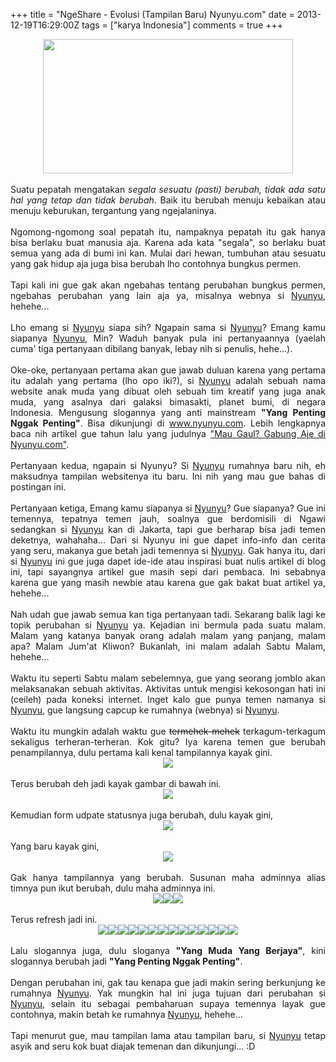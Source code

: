 +++
title = "NgeShare - Evolusi (Tampilan Baru) Nyunyu.com"
date = 2013-12-19T16:29:00Z
tags = ["karya Indonesia"]
comments = true
+++

<center><img border="0" height="215" src="https://4.bp.blogspot.com/-qOcXLdSsijc/UrK7lQuip8I/AAAAAAAADhg/ZWmtD8adS8E/s400/nyunyudotcom.jpg" width="400" /></center><br />
<div style="text-align: justify;">Suatu pepatah mengatakan <i>segala sesuatu (pasti) berubah, tidak ada satu hal yang tetap dan tidak berubah</i>. Baik itu berubah menuju kebaikan atau menuju keburukan, tergantung yang ngejalaninya.<br /><br />
Ngomong-ngomong soal pepatah itu, nampaknya pepatah itu gak hanya bisa berlaku buat manusia aja. Karena ada kata "segala", so berlaku buat semua yang ada di bumi ini kan. Mulai dari hewan, tumbuhan atau sesuatu yang gak hidup aja juga bisa berubah lho contohnya bungkus permen.<br /><br />
Tapi kali ini gue gak akan ngebahas tentang perubahan bungkus permen, ngebahas perubahan yang lain aja ya, misalnya webnya si <a href="http://www.nyunyu.com/">Nyunyu</a>, hehehe...<br /><br />
Lho emang si <a href="http://www.nyunyu.com/">Nyunyu</a> siapa sih? Ngapain sama si <a href="http://www.nyunyu.com/">Nyunyu</a>? Emang kamu siapanya <a href="http://www.nyunyu.com/">Nyunyu</a>, Min? Waduh banyak pula ini pertanyaannya (yaelah cuma' tiga pertanyaan dibilang banyak, lebay nih si penulis, hehe...).<br /><br />
Oke-oke, pertanyaan pertama akan gue jawab duluan karena yang pertama itu adalah yang pertama (lho opo iki?), si <a href="http://www.nyunyu.com/">Nyunyu</a> adalah sebuah nama website anak muda yang dibuat oleh sebuah tim kreatif yang juga anak muda, yang asalnya dari galaksi bimasakti, planet bumi, di negara Indonesia. Mengusung slogannya yang anti mainstream <b>"Yang Penting Nggak Penting"</b>. Bisa dikunjungi di <a href="http://www.nyunyu.com/">www.nyunyu.com</a>. Lebih lengkapnya baca nih artikel gue tahun lalu yang judulnya <a href="http://suryapersonal.blogspot.com/2013/04/ngeshare-mau-gaul-gabung-aje-ke.html#.UrKzuKrJVBk">"Mau Gaul? Gabung Aje di Nyunyu.com"</a>.<br /><br />
Pertanyaan kedua, ngapain si Nyunyu? Si <a href="http://www.nyunyu.com/">Nyunyu</a> rumahnya baru nih, eh maksudnya tampilan websitenya itu baru. Ini nih yang mau gue bahas di postingan ini.<br /><br />
Pertanyaan ketiga, Emang kamu siapanya si <a href="http://www.nyunyu.com/">Nyunyu</a>? Gue siapanya? Gue ini temennya, tepatnya temen jauh, soalnya gue berdomisili di Ngawi sedangkan si <a href="http://www.nyunyu.com/">Nyunyu</a> kan di Jakarta, tapi gue berharap bisa jadi temen deketnya, wahahaha... Dari si Nyunyu ini gue dapet info-info dan cerita yang seru, makanya gue betah jadi temennya si <a href="http://www.nyunyu.com/">Nyunyu</a>. Gak hanya itu, dari si <a href="http://www.nyunyu.com/">Nyunyu</a> ini gue juga dapet ide-ide atau inspirasi buat nulis artikel di blog ini, tapi sayangnya artikel gue masih sepi dari pembaca. Ini sebabnya karena gue yang masih newbie atau karena gue gak bakat buat artikel ya, hehehe...<br /><br />
Nah udah gue jawab semua kan tiga pertanyaan tadi. Sekarang balik lagi ke topik perubahan si <a href="http://www.nyunyu.com/">Nyunyu</a> ya. Kejadian ini bermula pada suatu malam. Malam yang katanya banyak orang adalah malam yang panjang, malam apa? Malam Jum'at Kliwon? Bukanlah, ini malam adalah Sabtu Malam, hehehe...<br /><br />
Waktu itu seperti Sabtu malam sebelemnya, gue yang seorang jomblo akan melaksanakan sebuah aktivitas. Aktivitas untuk mengisi kekosongan hati ini (ceileh) pada koneksi internet. Inget kalo gue punya temen namanya si <a href="http://www.nyunyu.com/">Nyunyu</a>, gue langsung capcup ke rumahnya (webnya) si <a href="http://www.nyunyu.com/">Nyunyu</a>.<br /><br />
Waktu itu mungkin adalah waktu gue <strike>termehek-mehek</strike> terkagum-terkagum sekaligus terheran-terheran. Kok gitu? Iya karena temen gue berubah penampilannya, dulu pertama kali kenal tampilannya kayak gini.<br />
<center><img border="0" src="https://1.bp.blogspot.com/-WQk54dZqiac/UrK1-9IUSII/AAAAAAAADhI/DlFKHnue5uY/s1600/nyunyu_lama.png" /></center><br />
Terus berubah deh jadi kayak gambar di bawah ini.<br /><center><img border="0" src="https://3.bp.blogspot.com/-ezU60lq7-co/UrK2nvLqUeI/AAAAAAAADhQ/6So-itHc2_c/s1600/new_nyunyu.jpg" /></center><br />
Kemudian form udpate statusnya juga berubah, dulu kayak gini,<br />
<center><img border="0" src="https://3.bp.blogspot.com/-uNR9H3Y-dEU/UrK03U4T4wI/AAAAAAAADg4/F_kJRA_qdfI/s1600/status.png" /></center><br />
Yang baru kayak gini,<br />
<center><img border="0" src="https://2.bp.blogspot.com/-Z_Wy2y_-S-Y/UrK1Fnjgd6I/AAAAAAAADhA/6nrLV-iUU_M/s1600/update_nyunyu.jpg" /></center><br />
Gak hanya tampilannya yang berubah. Susunan maha adminnya alias timnya pun ikut berubah, dulu maha adminnya ini.<br />
<center><img border="0" src="https://4.bp.blogspot.com/-nycfsb-yuEs/UrVBbyK6tmI/AAAAAAAADiw/a3Y1-oSe64Y/s1600/1.png" /><img border="0" src="https://1.bp.blogspot.com/-CqAgY7vgxqA/UrVBY2kuGjI/AAAAAAAADio/GTULEJsnwkI/s1600/2.png" /><img border="0" src="https://2.bp.blogspot.com/-z6EP1tXa3Sw/UrVBftbCj9I/AAAAAAAADi4/OouREhdLmZA/s1600/3.png" /></center><br />
Terus refresh jadi ini.<br />
<center><img border="0" src="https://1.bp.blogspot.com/-nDqFLjYXT_o/UrVBxuCnmkI/AAAAAAAADjA/2JyY6VvkIf0/s1600/adhie.png" /><img border="0" src="https://1.bp.blogspot.com/-7lhzVLVx1pY/UrVB8I5_WOI/AAAAAAAADjQ/wqD0WX82TEY/s1600/alit.png" /><img border="0" src="https://1.bp.blogspot.com/-dulEDh8NwWo/UrVChZJNiRI/AAAAAAAADkY/K7XCozGWCPc/s1600/apici.png" /><img border="0" src="https://1.bp.blogspot.com/-9f4Ej2sJwNU/UrVB4eqaoxI/AAAAAAAADjI/HexBEMGiw7o/s1600/arip.png" /><img border="0" src="https://1.bp.blogspot.com/-_TQ9XOuou5o/UrVCAz73HPI/AAAAAAAADjY/DGVUzBTQPv4/s1600/barli.png" /><img border="0" src="https://2.bp.blogspot.com/-Z2QxXlkkEwg/UrVCDv0ms_I/AAAAAAAADjg/BrhOWGEleCU/s1600/enat.png" /><img border="0" src="https://4.bp.blogspot.com/-QZaAcn8iEik/UrVCIPNm4HI/AAAAAAAADjo/4lkrem5Ehv4/s1600/imel.png" /><img border="0" src="https://2.bp.blogspot.com/-D4IehWIDPoA/UrVCIQpxQ2I/AAAAAAAADjs/942nonfrN80/s1600/mitut.png" /><img border="0" src="https://1.bp.blogspot.com/-mxb39foqZJ4/UrVCMe7L92I/AAAAAAAADj4/dwnkUn1zpyI/s1600/oka.png" /><img border="0" src="https://4.bp.blogspot.com/-snc5xGdu8V0/UrVCPLQw4rI/AAAAAAAADkA/fRnL5Vdc7Bc/s1600/oldi.png" /><img border="0" src="https://3.bp.blogspot.com/-5Y-BxmM6ocs/UrVCVd7yfrI/AAAAAAAADkI/TUwgj8wph58/s1600/palen.png" /><img border="0" src="https://3.bp.blogspot.com/-55z7mUg4tZI/UrVCrkiamPI/AAAAAAAADko/KVdBY_EskTA/s1600/pipit.png" /><img border="0" src="https://3.bp.blogspot.com/-6cx200CwIb0/UrVCgUAipXI/AAAAAAAADkQ/G_3G_S-jdT0/s1600/riski.png" /><img border="0" src="https://2.bp.blogspot.com/-auIxGP6xh2o/UrVClFPxCLI/AAAAAAAADkg/rx4Z5yRXS8Y/s1600/todjon.png" /></center><br />
Lalu slogannya juga, dulu sloganya <b>"Yang Muda Yang Berjaya"</b>, kini slogannya berubah jadi <b>"Yang Penting Nggak Penting"</b>.<br /><br />
Dengan perubahan ini, gak tau kenapa gue jadi makin sering berkunjung ke rumahnya <a href="http://www.nyunyu.com/">Nyunyu</a>. Yak mungkin hal ini juga tujuan dari perubahan si <a href="http://www.nyunyu.com/">Nyunyu</a>, selain itu sebagai pembaharuan supaya temennya layak gue contohnya, makin betah ke rumahnya <a href="http://www.nyunyu.com/">Nyunyu</a>, hehehe...<br /><br />
Tapi menurut gue, mau tampilan lama atau tampilan baru, si <a href="http://www.nyunyu.com/">Nyunyu</a> tetap asyik and seru kok buat diajak temenan dan dikunjungi<span style="color: #0000ee;">.</span>.. :D</div>
